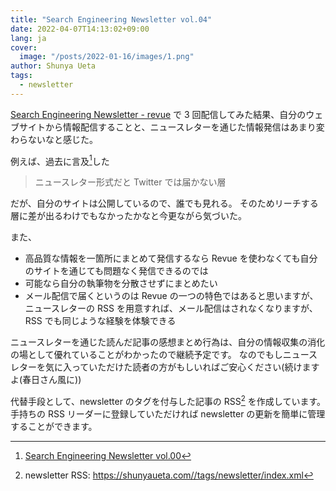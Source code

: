 ```yaml
---
title: "Search Engineering Newsletter vol.04"
date: 2022-04-07T14:13:02+09:00
lang: ja
cover:
  image: "/posts/2022-01-16/images/1.png"
author: Shunya Ueta
tags:
  - newsletter
---
```


[Search Engineering Newsletter - revue](https://www.getrevue.co/profile/hurutoriya) で 3 回配信してみた結果、自分のウェブサイトから情報配信することと、ニュースレターを通じた情報発信はあまり変わらないなと感じた。

例えば、過去に言及[^newsletter-00]した

> ニュースレター形式だと Twitter では届かない層

だが、自分のサイトは公開しているので、誰でも見れる。
そのためリーチする層に差が出るわけでもなかったかなと今更ながら気づいた。

また、

- 高品質な情報を一箇所にまとめて発信するなら Revue を使わなくても自分のサイトを通じても問題なく発信できるのでは
- 可能なら自分の執筆物を分散させずにまとめたい
- メール配信で届くというのは Revue の一つの特色ではあると思いますが、ニュースレターの RSS を用意すれば、メール配信はされなくなりますが、RSS でも同じような経験を体験できる

ニュースレターを通じた読んだ記事の感想まとめ行為は、自分の情報収集の消化の場として優れていることがわかったので継続予定です。
なのでもしニュースレターを気に入っていただけた読者の方がもしいればご安心ください(続けますよ(春日さん風に))

代替手段として、newsletter のタグを付与した記事の RSS[^newsletters] を作成しています。
手持ちの RSS リーダーに登録していただければ newsletter の更新を簡単に管理することができます。

[^newsletter-00]: [Search Engineering Newsletter vol.00](/posts/2022-01-16/)
[^newsletters]: newsletter RSS: https://shunyaueta.com//tags/newsletter/index.xml
